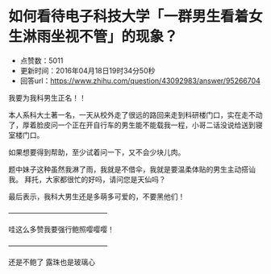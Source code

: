 # 如何看待电子科技大学「一群男生看着女生淋雨坐视不管」的现象？
- 点赞数：5011
- 更新时间：2016年04月18日19时34分50秒
- 回答url：https://www.zhihu.com/question/43092983/answer/95266704
<body>
 <p data-pid="Lg_EYTMU">我要为我科男生正名！！</p>
 <p data-pid="zGMOUy7N">本人系科大土著一名，一天从校外走了很远的路回来走到科研楼门口，实在走不动了，厚着脸皮问一个正在开自行车的男生能不能载我一程，小哥二话没说给送到寝室楼门口。</p>
 <p data-pid="5NDoNpoC">如果想要得到帮助，至少试着问一下，又不会少块儿肉。</p>
 <p data-pid="Vnzws971">题中妹子这种虽然我淋了雨，我就是不借伞，我就是要温柔体贴的男生主动搭讪我。 拜托，大家都很忙的好吗，请问您是天仙吗？</p>
 <p data-pid="ZSQCZiEm">最后表示，我科大男生还是多萌多可爱的，不要黑他们！</p>
 <p data-pid="YOQXQOAH">——————————————</p>
 <p data-pid="qax1dLJt">哇这么多赞我要强行鲍照嘤嘤嘤！</p>
 <p data-pid="WiCUxaU9">——————————————</p>
 <p data-pid="CQ8O88L-">还是不鲍了 露珠也是玻璃心</p>
</body>